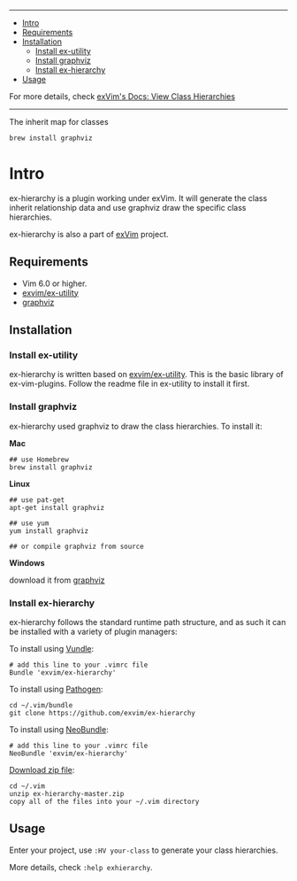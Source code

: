 - - -
- [Intro](#intro)
- [Requirements](#requirements)
- [Installation](#installation)
  - [Install ex-utility](#install-ex-utility)
  - [Install graphviz](#install-graphviz)
  - [Install ex-hierarchy](#install-ex-hierarchy)
- [Usage](#usage)

For more details, check [exVim's Docs: View Class Hierarchies](http://exvim.github.io/docs/view-class-hierarchies)

- - -

The inherit map for classes

```bash
brew install graphviz
```

# Intro

ex-hierarchy is a plugin working under exVim. It will generate the class inherit relationship 
data and use graphviz draw the specific class hierarchies.

ex-hierarchy is also a part of [exVim](https://github.com/exvim/main) project.

## Requirements

- Vim 6.0 or higher.
- [exvim/ex-utility](https://github.com/exvim/ex-utility) 
- [graphviz](http://www.graphviz.org/)

## Installation

### Install ex-utility

ex-hierarchy is written based on [exvim/ex-utility](https://github.com/exvim/ex-utility). This 
is the basic library of ex-vim-plugins. Follow the readme file in ex-utility to install it first.

### Install graphviz

ex-hierarchy used graphviz to draw the class hierarchies. To install it:

**Mac**

    ## use Homebrew
    brew install graphviz

**Linux**

    ## use pat-get
    apt-get install graphviz

    ## use yum
    yum install graphviz

    ## or compile graphviz from source

**Windows**

download it from [graphviz](http://www.graphviz.org/)

### Install ex-hierarchy

ex-hierarchy follows the standard runtime path structure, and as such it can 
be installed with a variety of plugin managers:
    
To install using [Vundle](https://github.com/gmarik/vundle):

    # add this line to your .vimrc file
    Bundle 'exvim/ex-hierarchy'

To install using [Pathogen](https://github.com/tpope/vim-pathogen):

    cd ~/.vim/bundle
    git clone https://github.com/exvim/ex-hierarchy

To install using [NeoBundle](https://github.com/Shougo/neobundle.vim):

    # add this line to your .vimrc file
    NeoBundle 'exvim/ex-hierarchy'

[Download zip file](https://github.com/exvim/ex-hierarchy/archive/master.zip):

    cd ~/.vim
    unzip ex-hierarchy-master.zip
    copy all of the files into your ~/.vim directory

## Usage

Enter your project, use `:HV your-class` to generate your class hierarchies.

More details, check `:help exhierarchy`.
